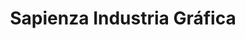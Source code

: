 ---
title: "Sapienza Industria Gráfica"
url: /bahia-blanca/sapienza-industria-grafica/
shop: copyshop
---